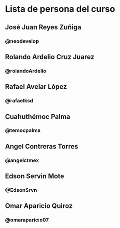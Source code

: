 # Lista de persona del curso

## José Juan Reyes Zuñiga
### @neodevelop
## Rolando Ardelio Cruz Juarez
### @rolandoArdelio

## Rafael Avelar López
### @rafaelksd
## Cuahuthémoc Palma
### @temocpalma
## Angel Contreras Torres
### @angelctmex
## Edson Servin Mote
### @EdsonSrvn


## Omar Aparicio Quiroz
### @omaraparicio07
